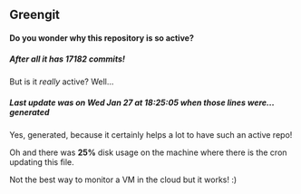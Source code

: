 ## Greengit

#### Do you wonder why this repository is so active?

##### After all it has 17182 commits!

But is it *really* active? Well...

##### Last update was on Wed Jan 27 at 18:25:05 when those lines were... generated

Yes, generated, because it certainly helps a lot to have such an active repo!

Oh and there was **25%** disk usage on the machine
where there is the cron updating this file.

Not the best way to monitor a VM in the cloud but it works! :)

